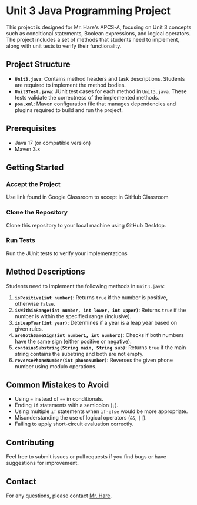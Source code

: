 
# Unit 3 Java Programming Project

This project is designed for Mr. Hare's APCS-A, focusing on Unit 3 concepts such as conditional statements, Boolean expressions, and logical operators. The project includes a set of methods that students need to implement, along with unit tests to verify their functionality.

## Project Structure

- **`Unit3.java`**: Contains method headers and task descriptions. Students are required to implement the method bodies.
- **`Unit3Test.java`**: JUnit test cases for each method in `Unit3.java`. These tests validate the correctness of the implemented methods.
- **`pom.xml`**: Maven configuration file that manages dependencies and plugins required to build and run the project.

## Prerequisites

- Java 17 (or compatible version)
- Maven 3.x

## Getting Started

### Accept the Project

Use link found in Google Classroom to accept in GitHub Classroom

### Clone the Repository

Clone this repository to your local machine using GitHub Desktop.


### Run Tests

Run the JUnit tests to verify your implementations


## Method Descriptions

Students need to implement the following methods in `Unit3.java`:

1. **`isPositive(int number)`**: Returns `true` if the number is positive, otherwise `false`.
2. **`isWithinRange(int number, int lower, int upper)`**: Returns `true` if the number is within the specified range (inclusive).
3. **`isLeapYear(int year)`**: Determines if a year is a leap year based on given rules.
4. **`areBothSameSign(int number1, int number2)`**: Checks if both numbers have the same sign (either positive or negative).
5. **`containsSubstring(String main, String sub)`**: Returns `true` if the main string contains the substring and both are not empty.
6. **`reversePhoneNumber(int phoneNumber)`**: Reverses the given phone number using modulo operations.

## Common Mistakes to Avoid

- Using `=` instead of `==` in conditionals.
- Ending `if` statements with a semicolon (`;`).
- Using multiple `if` statements when `if-else` would be more appropriate.
- Misunderstanding the use of logical operators (`&&`, `||`).
- Failing to apply short-circuit evaluation correctly.

## Contributing

Feel free to submit issues or pull requests if you find bugs or have suggestions for improvement.


## Contact

For any questions, please contact [Mr. Hare](mailto:kevin.hare@sduhsd.net).
